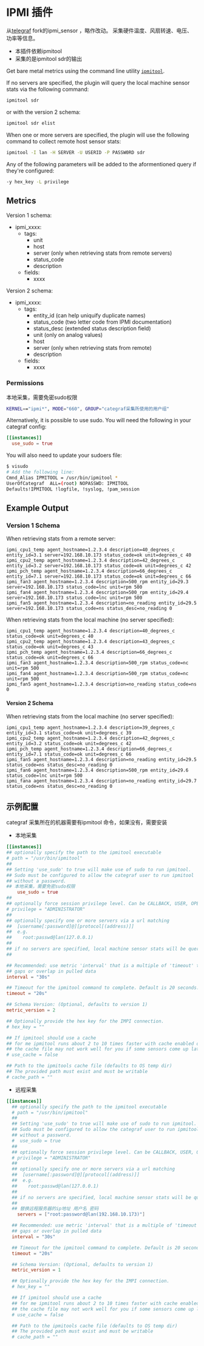 # IPMI 插件


从[telegraf](https://github.com/influxdata/telegraf/blob/master/plugins/inputs/ipmi_sensor/README.md) fork的ipmi_sensor ，略作改动。 采集硬件温度、风扇转速、电压、功率等信息。
- 本插件依赖ipmitool
- 采集的是ipmitool sdr的输出
  
Get bare metal metrics using the command line utility
[`ipmitool`](https://github.com/ipmitool/ipmitool).

If no servers are specified, the plugin will query the local machine sensor
stats via the following command:

```sh
ipmitool sdr
```

or with the version 2 schema:

```sh
ipmitool sdr elist
```

When one or more servers are specified, the plugin will use the following
command to collect remote host sensor stats:

```sh
ipmitool -I lan -H SERVER -U USERID -P PASSW0RD sdr
```

Any of the following parameters will be added to the aformentioned query if
they're configured:

```sh
-y hex_key -L privilege
```

## Metrics

Version 1 schema:

- ipmi_xxxx:
  - tags:
    - unit
    - host
    - server (only when retrieving stats from remote servers)
    - status_code
    - description 
  - fields:
    - xxxx

Version 2 schema:

- ipmi_xxxx:
  - tags:
    - entity_id (can help uniquify duplicate names)
    - status_code (two letter code from IPMI documentation)
    - status_desc (extended status description field)
    - unit (only on analog values)
    - host
    - server (only when retrieving stats from remote)
    - description
  - fields:
    - xxxx

### Permissions

本地采集，需要免密sudo权限

```sh
KERNEL=="ipmi*", MODE="660", GROUP="categraf采集所使用的用户组"
```

Alternatively, it is possible to use sudo. You will need the following in your
categraf config:

```toml
[[instances]]
  use_sudo = true
```

You will also need to update your sudoers file:

```bash
$ visudo
# Add the following line:
Cmnd_Alias IPMITOOL = /usr/bin/ipmitool *
UserOfCategraf  ALL=(root) NOPASSWD: IPMITOOL
Defaults!IPMITOOL !logfile, !syslog, !pam_session
```

## Example Output

### Version 1 Schema

When retrieving stats from a remote server:

```text
ipmi_cpu1_temp agent_hostname=1.2.3.4 description=40_degrees_c entity_id=3.1 server=192.168.10.173 status_code=ok unit=degrees_c 40
ipmi_cpu2_temp agent_hostname=1.2.3.4 description=42_degrees_c entity_id=3.2 server=192.168.10.173 status_code=ok unit=degrees_c 42
ipmi_pch_temp agent_hostname=1.2.3.4 description=66_degrees_c entity_id=7.1 server=192.168.10.173 status_code=ok unit=degrees_c 66
ipmi_fan3 agent_hostname=1.2.3.4 description=500_rpm entity_id=29.3 server=192.168.10.173 status_code=lnc unit=rpm 500
ipmi_fan4 agent_hostname=1.2.3.4 description=500_rpm entity_id=29.4 server=192.168.10.173 status_code=lnc unit=rpm 500
ipmi_fan5 agent_hostname=1.2.3.4 description=no_reading entity_id=29.5 server=192.168.10.173 status_code=ns status_desc=no_reading 0

```

When retrieving stats from the local machine (no server specified):

```text
ipmi_cpu1_temp agent_hostname=1.2.3.4 description=40_degrees_c status_code=ok unit=degrees_c 40
ipmi_cpu2_temp agent_hostname=1.2.3.4 description=43_degrees_c status_code=ok unit=degrees_c 43
ipmi_pch_temp agent_hostname=1.2.3.4 description=66_degrees_c status_code=ok unit=degrees_c 66
ipmi_fan3 agent_hostname=1.2.3.4 description=500_rpm status_code=nc unit=rpm 500
ipmi_fan4 agent_hostname=1.2.3.4 description=500_rpm status_code=nc unit=rpm 500
ipmi_fan5 agent_hostname=1.2.3.4 description=no_reading status_code=ns 0
```

#### Version 2 Schema

When retrieving stats from the local machine (no server specified):

```text
ipmi_cpu1_temp agent_hostname=1.2.3.4 description=39_degrees_c entity_id=3.1 status_code=ok unit=degrees_c 39
ipmi_cpu2_temp agent_hostname=1.2.3.4 description=42_degrees_c entity_id=3.2 status_code=ok unit=degrees_c 42
ipmi_pch_temp agent_hostname=1.2.3.4 description=66_degrees_c entity_id=7.1 status_code=ok unit=degrees_c 66
ipmi_fan5 agent_hostname=1.2.3.4 description=no_reading entity_id=29.5 status_code=ns status_desc=no_reading 0
ipmi_fan6 agent_hostname=1.2.3.4 description=500_rpm entity_id=29.6 status_code=lnc unit=rpm 500
ipmi_fana agent_hostname=1.2.3.4 description=no_reading entity_id=29.7 status_code=ns status_desc=no_reading 0
```


## 示例配置
categraf 采集所在的机器需要有ipmitool 命令，如果没有，需要安装
- 本地采集
```toml
[[instances]]
## optionally specify the path to the ipmitool executable
# path = "/usr/bin/ipmitool"
##
## Setting 'use_sudo' to true will make use of sudo to run ipmitool.
## Sudo must be configured to allow the categraf user to run ipmitool
## without a password.
## 本地采集，需要免密sudo权限
    use_sudo = true
##
## optionally force session privilege level. Can be CALLBACK, USER, OPERATOR, ADMINISTRATOR
# privilege = "ADMINISTRATOR"
##
## optionally specify one or more servers via a url matching
##  [username[:password]@][protocol[(address)]]
##  e.g.
##    root:passwd@lan(127.0.0.1)
##
## if no servers are specified, local machine sensor stats will be queried
##

## Recommended: use metric 'interval' that is a multiple of 'timeout' to avoid
## gaps or overlap in pulled data
interval = "30s"

## Timeout for the ipmitool command to complete. Default is 20 seconds.
timeout = "20s"

## Schema Version: (Optional, defaults to version 1)
metric_version = 2

## Optionally provide the hex key for the IMPI connection.
# hex_key = ""

## If ipmitool should use a cache
## for me ipmitool runs about 2 to 10 times faster with cache enabled on HP G10 servers (when using ubuntu20.04)
## the cache file may not work well for you if some sensors come up late
# use_cache = false

## Path to the ipmitools cache file (defaults to OS temp dir)
## The provided path must exist and must be writable
# cache_path = ""
```
- 远程采集

```toml
[[instances]]
  ## optionally specify the path to the ipmitool executable
  # path = "/usr/bin/ipmitool"
  ##
  ## Setting 'use_sudo' to true will make use of sudo to run ipmitool.
  ## Sudo must be configured to allow the categraf user to run ipmitool
  ## without a password.
  #  use_sudo = true
  ##
  ## optionally force session privilege level. Can be CALLBACK, USER, OPERATOR, ADMINISTRATOR
  # privilege = "ADMINISTRATOR"
  ##
  ## optionally specify one or more servers via a url matching
  ##  [username[:password]@][protocol[(address)]]
  ##  e.g.
  ##    root:passwd@lan(127.0.0.1)
  ##
  ## if no servers are specified, local machine sensor stats will be queried
  ##
  ## 替换远程服务器的ip地址 用户名 密码
    servers = ["root:password@lan(192.168.10.173)"]

  ## Recommended: use metric 'interval' that is a multiple of 'timeout' to avoid
  ## gaps or overlap in pulled data
  interval = "30s"

  ## Timeout for the ipmitool command to complete. Default is 20 seconds.
  timeout = "20s"

  ## Schema Version: (Optional, defaults to version 1)
  metric_version = 1

  ## Optionally provide the hex key for the IMPI connection.
  # hex_key = ""

  ## If ipmitool should use a cache
  ## for me ipmitool runs about 2 to 10 times faster with cache enabled on HP G10 servers (when using ubuntu20.04)
  ## the cache file may not work well for you if some sensors come up late
  # use_cache = false

  ## Path to the ipmitools cache file (defaults to OS temp dir)
  ## The provided path must exist and must be writable
  # cache_path = ""
```
